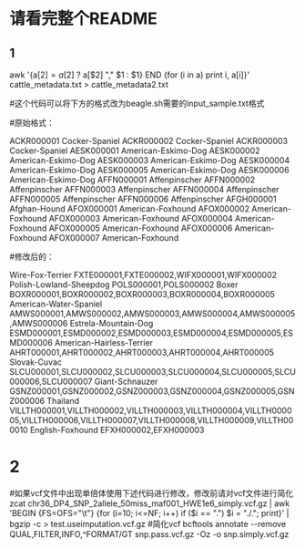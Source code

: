 # 请看完整个README
##  1
awk '{a[$2] = a[$2] ? a[$2] "," $1 : $1} END {for (i in a) print i, a[i]}' cattle_metadata.txt > cattle_metadata2.txt

#这个代码可以将下方的格式改为beagle.sh需要的input_sample.txt格式

#原始格式：

ACKR000001      Cocker-Spaniel
ACKR000002      Cocker-Spaniel
ACKR000003      Cocker-Spaniel
AESK000001      American-Eskimo-Dog
AESK000002      American-Eskimo-Dog
AESK000003      American-Eskimo-Dog
AESK000004      American-Eskimo-Dog
AESK000005      American-Eskimo-Dog
AESK000006      American-Eskimo-Dog
AFFN000001      Affenpinscher
AFFN000002      Affenpinscher
AFFN000003      Affenpinscher
AFFN000004      Affenpinscher
AFFN000005      Affenpinscher
AFFN000006      Affenpinscher
AFGH000001      Afghan-Hound
AFOX000001      American-Foxhound
AFOX000002      American-Foxhound
AFOX000003      American-Foxhound
AFOX000004      American-Foxhound
AFOX000005      American-Foxhound
AFOX000006      American-Foxhound
AFOX000007      American-Foxhound

#修改后的：

Wire-Fox-Terrier FXTE000001,FXTE000002,WIFX000001,WIFX000002
Polish-Lowland-Sheepdog POLS000001,POLS000002
Boxer BOXR000001,BOXR000002,BOXR000003,BOXR000004,BOXR000005
American-Water-Spaniel AMWS000001,AMWS000002,AMWS000003,AMWS000004,AMWS000005,AMWS000006
Estrela-Mountain-Dog ESMD000001,ESMD000002,ESMD000003,ESMD000004,ESMD000005,ESMD000006
American-Hairless-Terrier AHRT000001,AHRT000002,AHRT000003,AHRT000004,AHRT000005
Slovak-Cuvac SLCU000001,SLCU000002,SLCU000003,SLCU000004,SLCU000005,SLCU000006,SLCU000007
Giant-Schnauzer GSNZ000001,GSNZ000002,GSNZ000003,GSNZ000004,GSNZ000005,GSNZ000006
Thailand VILLTH000001,VILLTH000002,VILLTH000003,VILLTH000004,VILLTH000005,VILLTH000006,VILLTH000007,VILLTH000008,VILLTH000009,VILLTH000010
English-Foxhound EFXH000002,EFXH000003

#  2
#如果vcf文件中出现单倍体使用下述代码进行修改，修改前请对vcf文件进行简化
zcat chr36_DP4_SNP_2allele_50miss_maf001_HWE1e6_simply.vcf.gz | awk 'BEGIN {FS=OFS="\t"} {for (i=10; i<=NF; i++) if ($i == ".") $i = "./."; print}' | bgzip -c > test.useimputation.vcf.gz
#简化vcf
bcftools annotate --remove QUAL,FILTER,INFO,^FORMAT/GT snp.pass.vcf.gz -Oz -o snp.simply.vcf.gz
